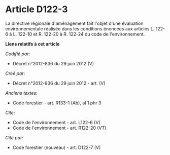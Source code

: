 # Article D122-3

La directive régionale d'aménagement fait l'objet d'une évaluation environnementale réalisée dans les conditions énoncées aux
articles L. 122-6 à L. 122-10 et R. 122-20 à R. 122-24 du code de l'environnement.

**Liens relatifs à cet article**

_Codifié par_:

  - Décret n°2012-836 du 29 juin 2012 (V)

_Créé par_:

  - Décret n°2012-836 du 29 juin 2012 - art. (V)

_Anciens textes_:

  - Code forestier - art. R133-1 (Ab), al 1 phr 3

_Cite_:

  - Code de l'environnement - art. L122-6 (V)
  - Code de l'environnement - art. R122-20 (VT)

_Cité par_:

  - Code forestier (nouveau) - art. D122-7 (V)
